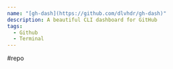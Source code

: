 ```yaml
---
name: "[gh-dash](https://github.com/dlvhdr/gh-dash)"
description: A beautiful CLI dashboard for GitHub
tags:
  - Github
  - Terminal
---
```

#repo